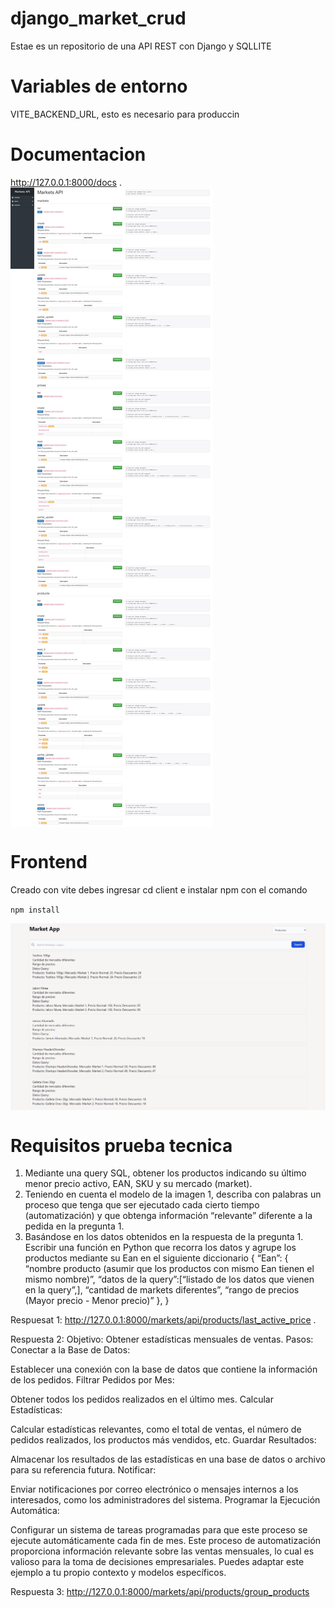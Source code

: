 # django_market_crud
Estae es un repositorio de una API REST con Django y SQLLITE


# Variables de entorno

VITE_BACKEND_URL, esto es necesario para produccin

# Documentacion

http://127.0.0.1:8000/docs .
<img align="center" src="/client/public/documentacion.png">

# Frontend

Creado con vite debes ingresar cd client e instalar npm con el comando 

`npm install`



<img align="center" src="/client/public/marketapp.png">


# Requisitos prueba tecnica

1. Mediante una query SQL, obtener los productos indicando su último menor precio activo, EAN, SKU y su mercado (market).
2. Teniendo en cuenta el modelo de la imagen 1, describa con palabras un proceso que tenga que ser ejecutado cada cierto tiempo (automatización) y que obtenga información “relevante” diferente a la pedida en la pregunta 1.
3. Basándose en los datos obtenidos en la respuesta de la pregunta 1.
Escribir una función en Python que recorra los datos y agrupe los productos mediante su Ean en el siguiente diccionario 
{
	“Ean”: {
			“nombre producto (asumir que los productos con mismo Ean tienen el mismo nombre)”,
			“datos de la query”:[“listado de los datos que vienen en la query”,],
			“cantidad de markets diferentes”,
			“rango de precios (Mayor precio - Menor precio)”
},
}


Respuesat 1: 
http://127.0.0.1:8000/markets/api/products/last_active_price .

Respuesta 2:
Objetivo: Obtener estadísticas mensuales de ventas.
Pasos:
Conectar a la Base de Datos:

Establecer una conexión con la base de datos que contiene la información de los pedidos.
Filtrar Pedidos por Mes:

Obtener todos los pedidos realizados en el último mes.
Calcular Estadísticas:

Calcular estadísticas relevantes, como el total de ventas, el número de pedidos realizados, los productos más vendidos, etc.
Guardar Resultados:

Almacenar los resultados de las estadísticas en una base de datos o archivo para su referencia futura.
Notificar:

Enviar notificaciones por correo electrónico o mensajes internos a los interesados, como los administradores del sistema.
Programar la Ejecución Automática:

Configurar un sistema de tareas programadas para que este proceso se ejecute automáticamente cada fin de mes.
Este proceso de automatización proporciona información relevante sobre las ventas mensuales, lo cual es valioso para la toma de decisiones empresariales. Puedes adaptar este ejemplo a tu propio contexto y modelos específicos.

Respuesta 3:
http://127.0.0.1:8000/markets/api/products/group_products






